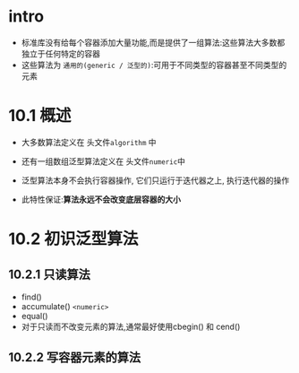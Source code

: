 # intro
- 标准库没有给每个容器添加大量功能,而是提供了一组算法:这些算法大多数都独立于任何特定的容器
- 这些算法为 `通用的(generic / 泛型的)`:可用于不同类型的容器甚至不同类型的元素

# 10.1 概述
- 大多数算法定义在 头文件`algorithm` 中
- 还有一组数组泛型算法定义在 头文件`numeric`中

- 泛型算法本身不会执行容器操作, 它们只运行于迭代器之上, 执行迭代器的操作
- 此特性保证:**算法永远不会改变底层容器的大小**

# 10.2 初识泛型算法

## 10.2.1 只读算法
- find()
- accumulate() `<numeric>`
- equal()
- 对于只读而不改变元素的算法,通常最好使用cbegin() 和 cend()

## 10.2.2 写容器元素的算法

